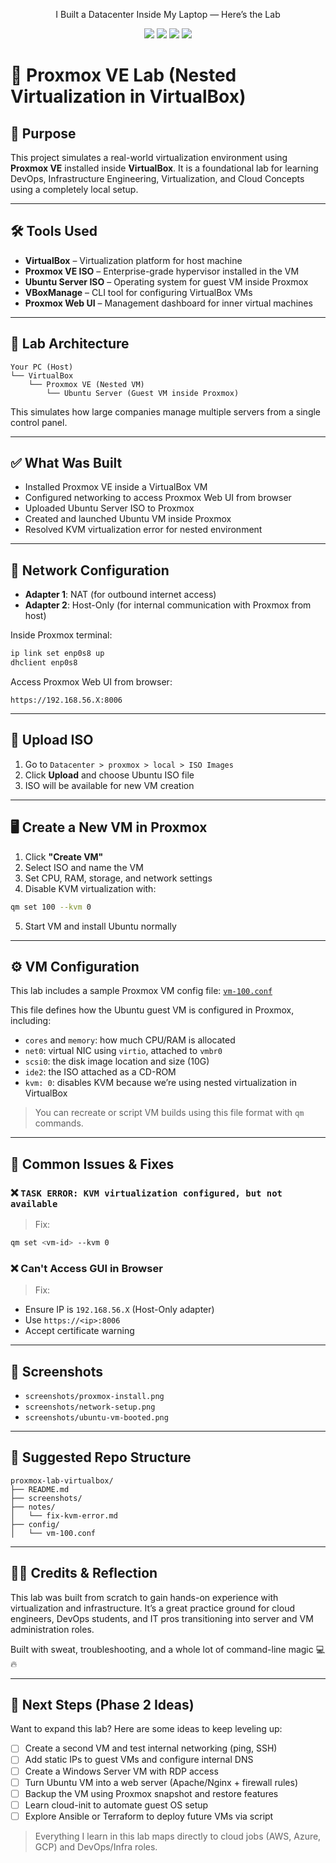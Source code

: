<p align="center">
  I Built a Datacenter Inside My Laptop — Here’s the Lab 
</p>
<p align="center">
  <img src="https://img.shields.io/badge/VirtualBox-7.x-blue" />
  <img src="https://img.shields.io/badge/Proxmox-8.x-red" />
  <img src="https://img.shields.io/badge/Ubuntu-22.04-orange" />
  <img src="https://img.shields.io/badge/Linux-Kernel--Based-informational" />
</p>

# 🧱 Proxmox VE Lab (Nested Virtualization in VirtualBox)

## 🎯 Purpose
This project simulates a real-world virtualization environment using **Proxmox VE** installed inside **VirtualBox**. It is a foundational lab for learning DevOps, Infrastructure Engineering, Virtualization, and Cloud Concepts using a completely local setup.

---

## 🛠️ Tools Used
- **VirtualBox** – Virtualization platform for host machine
- **Proxmox VE ISO** – Enterprise-grade hypervisor installed in the VM
- **Ubuntu Server ISO** – Operating system for guest VM inside Proxmox
- **VBoxManage** – CLI tool for configuring VirtualBox VMs
- **Proxmox Web UI** – Management dashboard for inner virtual machines

---

## 🧱 Lab Architecture

```
Your PC (Host)
└── VirtualBox
    └── Proxmox VE (Nested VM)
        └── Ubuntu Server (Guest VM inside Proxmox)
```

This simulates how large companies manage multiple servers from a single control panel.

---

## ✅ What Was Built

- Installed Proxmox VE inside a VirtualBox VM
- Configured networking to access Proxmox Web UI from browser
- Uploaded Ubuntu Server ISO to Proxmox
- Created and launched Ubuntu VM inside Proxmox
- Resolved KVM virtualization error for nested environment

---

## 📡 Network Configuration

- **Adapter 1**: NAT (for outbound internet access)
- **Adapter 2**: Host-Only (for internal communication with Proxmox from host)

Inside Proxmox terminal:
```bash
ip link set enp0s8 up
dhclient enp0s8
```

Access Proxmox Web UI from browser:
```
https://192.168.56.X:8006
```

---

## 💾 Upload ISO

1. Go to `Datacenter > proxmox > local > ISO Images`
2. Click **Upload** and choose Ubuntu ISO file
3. ISO will be available for new VM creation

---

## 🖥️ Create a New VM in Proxmox

1. Click **"Create VM"**
2. Select ISO and name the VM
3. Set CPU, RAM, storage, and network settings
4. Disable KVM virtualization with:
```bash
qm set 100 --kvm 0
```
5. Start VM and install Ubuntu normally

---

## ⚙️ VM Configuration

This lab includes a sample Proxmox VM config file: [`vm-100.conf`](./config/vm-100.conf)

This file defines how the Ubuntu guest VM is configured in Proxmox, including:

- `cores` and `memory`: how much CPU/RAM is allocated
- `net0`: virtual NIC using `virtio`, attached to `vmbr0`
- `scsi0`: the disk image location and size (10G)
- `ide2`: the ISO attached as a CD-ROM
- `kvm: 0`: disables KVM because we’re using nested virtualization in VirtualBox

> You can recreate or script VM builds using this file format with `qm` commands.

---

## 🧰 Common Issues & Fixes

### ❌ `TASK ERROR: KVM virtualization configured, but not available`
> Fix:
```bash
qm set <vm-id> --kvm 0
```

### ❌ Can't Access GUI in Browser
> Fix:
- Ensure IP is `192.168.56.X` (Host-Only adapter)
- Use `https://<ip>:8006`
- Accept certificate warning

---

## 📸 Screenshots
- `screenshots/proxmox-install.png`
- `screenshots/network-setup.png`
- `screenshots/ubuntu-vm-booted.png`

---

## 📁 Suggested Repo Structure

```
proxmox-lab-virtualbox/
├── README.md
├── screenshots/
├── notes/
│   └── fix-kvm-error.md
├── config/
│   └── vm-100.conf
```

---

## 🙌🏾 Credits & Reflection

This lab was built from scratch to gain hands-on experience with virtualization and infrastructure. It’s a great practice ground for cloud engineers, DevOps students, and IT pros transitioning into server and VM administration roles.

Built with sweat, troubleshooting, and a whole lot of command-line magic 💻🔥

---

## 🚀 Next Steps (Phase 2 Ideas)

Want to expand this lab? Here are some ideas to keep leveling up:

- [ ] Create a second VM and test internal networking (ping, SSH)
- [ ] Add static IPs to guest VMs and configure internal DNS
- [ ] Create a Windows Server VM with RDP access
- [ ] Turn Ubuntu VM into a web server (Apache/Nginx + firewall rules)
- [ ] Backup the VM using Proxmox snapshot and restore features
- [ ] Learn cloud-init to automate guest OS setup
- [ ] Explore Ansible or Terraform to deploy future VMs via script

> Everything I learn in this lab maps directly to cloud jobs (AWS, Azure, GCP) and DevOps/Infra roles.
